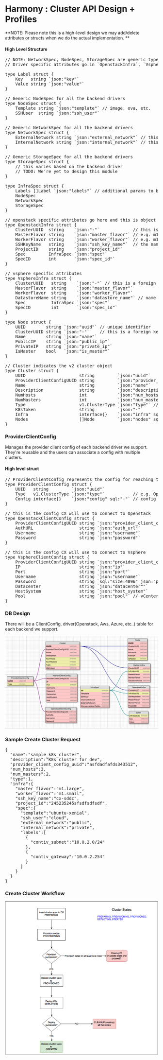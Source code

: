 # Harmony : Cluster API Design + Profiles

**NOTE: Please note this is a high-level design we may add/delete attributes or structs when we do the actual implementation.
**

#### High Level Structure

<pre class="syntaxhighlighter-pre" data-syntaxhighlighter-params="brush: cpp; gutter: false; theme: Emacs" data-theme="Emacs">// NOTE: NetworkSpec, NodeSpec, StorageSpec are generic types. They're common all the driver types.
// Driver specific attributes go in `OpenstackInfra`, `VsphereInfra`, etc.

type Label struct {
	Key   string `json:"key"`
	Value string `json:"value"`
}

// Generic NodeSpec for all the backend drivers
type NodeSpec struct {
	Template string `json:"template"` // image, ova, etc.
	SSHUser  string `json:"ssh_user"`
}

// Generic NetworkSpec for all the backend drivers
type NetworkSpec struct {
	ExternalNetwork string `json:"external_network"` // this is where the master node will get the floating IP from
	InternalNetwork string `json:"internal_network"` // this parameter needs to go away once we starting creating a network per cluster
}

// Generic StorageSpec for all the backend drivers
type StorageSpec struct {
	// this varies based on the backend driver
	// TODO: We're yet to design this module
}

type InfraSpec struct {
	Labels []Label `json:"labels"` // additional params to be passed to external plugins (contiv, zeus) e.g. contiv_subnet=x.x.x.x/24, contiv_gateway=x.x.x.x, fwd_mode=routing, keystone_project_id=adfasdf
	NodeSpec
	NetworkSpec
	StorageSpec
}

// openstack specific attributes go here and this is object that goes to DB
type OpenstackInfra struct {
	ClusterUUID  string    `json:"-"`             // this is a foreign key
	MasterFlavor string    `json:"master_flavor"` // e.g. m1.large, m1.medium for openstack nodes
	WorkerFlavor string    `json:"worker_flavor"` // e.g. m1.large, m1.medium for openstack nodes
	SSHKeyName   string    `json:"ssh_key_name"`  // the name of the SSH keypair to configure in the cluster servers for ssh access.
	ProjectID    string    `json:"project_id"`
	Spec         InfraSpec `json:"spec"`
	SpecID       int       `json:"spec_id"`
}

// vsphere specific attributes
type VsphereInfra struct {
	ClusterUUID   string    `json:"-"` // this is a foreign key
	MasterFlavor  string    `json:"master_flavor"`
	WorkerFlavor  string    `json:"worker_flavor"`
	DatastoreName string    `json:"datastore_name"` // name of the vsphere datastore
	Spec          InfraSpec `json:"spec"`
	SpecID        int       `json:"spec_id"`
}

type Node struct {
	UUID        string `json:"uuid"` // unique identifier
	ClusterUUID string `json:"-"`    // this is a foreign key
	Name        string `json:"name"`
	PublicIP    string `json:"public_ip"`
	PrivateIP   string `json:"private_ip"`
	IsMaster    bool   `json:"is_master"`
}

// Cluster indicates the v2 cluster object
type Cluster struct {
	UUID                     string         `json:"uuid"`                        // unique identifier
	ProviderClientConfigUUID string         `json:"provider_client_config_uuid"` // foreign key of ProviderClientConfig.UUID
	Name                     string         `json:"name"`
	Description              string         `json:"description"`
	NumHosts                 int            `json:"num_hosts"`
	NumMasters               int            `json:"num_masters"`
	Type                     v1.ClusterType `json:"type"` // e.g. Openstack, AWS, VSphere
	K8sToken                 string         `json:"-"`
	Infra                    interface{}    `json:"infra" sql:"-"` // this does not denote struct `InfraSpec`. this could be struct Openstack, Vsphere, Aws, etc.
	Nodes                    []Node         `json:"nodes" sql:"-"`
}
</pre>



### ProviderClientConfig

Manages the provider client config of each backend driver we support. They're reusable and the users can associate a config with multiple clusters.

#### High level struct

<pre class="syntaxhighlighter-pre" data-syntaxhighlighter-params="brush: cpp; gutter: false; theme: Emacs" data-theme="Emacs">// ProviderClientConfig represents the config for reaching the specific cloud provider
type ProviderClientConfig struct {
	UUID   string         `json:"uuid"`
	Type   v1.ClusterType `json:"type"`           // e.g. Openstack, AWS, VSphere
	Config interface{}    `json:"config" sql:"-"` // config to connect to the backend of type `Type`. This needs to be typed to OpenstackClientConfig, VSphereClientConfig, etc.
}

// this is the config CX will use to connect to Openstack
type OpenstackClientConfig struct {
	ProviderClientConfigUUID string `json:"provider_client_config_uuid"` // foreign key of ProviderClientConfig.UUID
	AuthURL                  string `json:"auth_url"`
	Username                 string `json:"username"`
	Password                 string `json:"password"`
}

// this is the config CX will use to connect to Vsphere
type VsphereClientConfig struct {
	ProviderClientConfigUUID string `json:"provider_client_config_uuid"` // foreign key of ProviderClientConfig.UUID
	IP                       string `json:"ip"`                          // vCenter URL Ex: x.x.x.x or myvcenter.io
	Port                     string `json:"port"`                        // vCenter port
	Username                 string `json:"username"`                    // vCenter username
	Password                 string `sql:"size:4096" json:"password"`    // vCenter password
	Datacenter               string `json:"datacenter""`                 // Datacenter in vCenter to use
	HostSystem               string `json:"host_system"`
	Pool                     string `json:"pool"` // vCenter resource pool name
}</pre>


### DB Design

There will be a ClientConfig, driver(Openstack, Aws, Azure, etc..) table for each backend we support.

![](images/191327830/191379601.png?width=1050)

### Sample Create Cluster Request

<pre class="syntaxhighlighter-pre" data-syntaxhighlighter-params="brush: bash; gutter: false; theme: Eclipse" data-theme="Eclipse">{  
  "name":"sample_k8s_cluster",
  "description":"K8s cluster for dev",
  "provider_client_config_uuid":"asfdadfafds343512",
  "num_hosts":3,
  "num_masters":2,
  "type":1,
  "infra":{  
    "master_flavor":"m1.large",
    "worker_flavor":"m1.small",
    "ssh_key_name":"cx-sddc",
    "project_id":"245235245sfsdfsdfsdf",
    "spec":{  
      "template":"ubuntu-xenial",
      "ssh_user":"cloud",
      "external_network":"public",
      "internal_network":"private",
      "labels":[  
        {  
          "contiv_subnet":"10.0.2.0/24"
        },
        {  
          "contiv_gateway":"10.0.2.254"
        }
      ]
    }
  }
}</pre>

### Create Cluster Workflow

![](images/191327830/192132738.png)